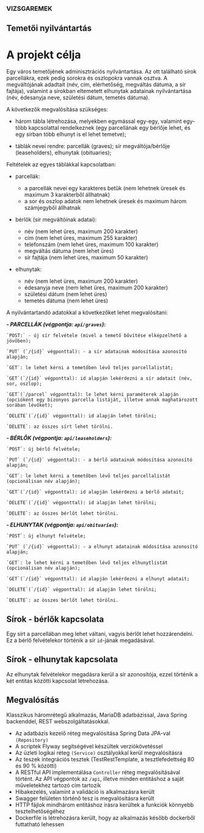 ### VIZSGAREMEK

## Temetői nyilvántartás

# A projekt célja

Egy város temetőjének adminisztrációs nyilvántartása. Az ott található sírok parcellákra,
ezek pedig sorokra és oszlopokra vannak osztva. A megváltójának adadtait
(név, cím, elérhetőség, megváltás dátuma, a sír fajtája), valamint a sírokban
eltemetett elhunytak adatainak nyilvántartása
(név, édesanyja neve, születési dátum, temetés dátuma).

A következők megvalósítása szükséges:

- három tábla létrehozása, melyekben egymással egy-egy, valamint egy-több kapcsolattal
  rendelkeznek
  (egy parcellának egy bérlője lehet, és egy sírban több elhunyt is el
  lehet temetve);

- táblák nevei rendre:
  parcellák (graves); sír megváltója/bérlője (leaseholders), elhunytak (obituaries);

Feltételek az egyes táblákkal kapcsolatban:

- parcellák:
    - a parcellák nevei egy karakteres betűk (nem lehetnek üresek és maximum 3 karakterből állhatnak)
    - a sor és oszlop adatok nem lehetnek üresek és maximum három számjegyből állhatnak
    

- bérlők (sír megváltóinak adatai):
    - név (nem lehet üres, maximum 200 karakter)
    - cím (nem lehet üres, maximum 255 karakter)
    - telefonszám (nem lehet üres, maximum 100 karakter)
    - megváltás dátuma (nem lehet üres)
    - sír fajtája (nem lehet üres, maximum 50 karakter)

- elhunytak:
    - név (nem lehet üres, maximum 200 karakter)
    - édesanyja neve (nem lehet üres, maximum 200 karakter)
    - születési dátum (nem lehet üres)
    - temetés dátuma (nem lehet üres)

A nyilvántartandó adatokkal a következőket lehet megvalósítani:

**_- PARCELLÁK (végpontja: `api/graves`):_**

  

    `POST:` - új sír felvétele (mivel a temető bővítése elképzelhető a jövőben);
    
    `PUT` (`/{id}` végponttal): - a sír adatainak módosítása azonosító alapján;
    
    `GET`: le lehet kérni a temetőben lévő teljes parcellalistát;

    `GET`(`/{id}` végponttal): id alapján lekérdezni a sír adatait (név, sor, oszlop);

    `GET`(`/parcel` végponttal): le lehet kérni paraméterek alapján (opcióként egy bizonyos parcella listáját, illetve annak maghatározott sorában lévőket);

    `DELETE`(`/{id}` végponttal): id alapján lehet törölni;

    `DELETE`: az összes sírt lehet törölni.


_**- BÉRLŐK (végpontja: `api/leaseholders`):**_

    `POST`: új bérlő felvétele;
    
    `PUT` (`/{id}` végponttal): - a bérlő adatainak módosítása azonosító alapján;
    
    `GET`: le lehet kérni a temetőben lévő teljes parcellalistát (opcionálisan név alapján);

    `GET`(`/{id}` végponttal): id alapján lekérdezni a bérlő adatait;

    `DELETE`(`/{id}` végponttal): id alapján lehet törölni;

    `DELETE`: az összes bérlőt lehet törölni.
  

**_- ELHUNYTAK (végpontja: `api/obituaries`):_**

    `POST`: új elhunyt felvétele;
    
    `PUT` (`/{id}` végponttal): - a elhunyt adatainak módosítása azonosító alapján;
    
    `GET`: le lehet kérni a temetőben lévő teljes elhunytlistát (opcionálisan név alapján);

    `GET`(`/{id}` végponttal): id alapján lekérdezni a elhunyt adatait;

    `DELETE`(`/{id}` végponttal): id alapján lehet törölni;

    `DELETE`: az összes bérlőt lehet törölni.
  

## Sírok - bérlők kapcsolata

Egy sírt a parcellában meg lehet váltani, vagyis bérlőt lehet hozzárendelni.
Ez a bérlő felvételekor történik a sír `id`-jának megadásával.

## Sírok - elhunytak kapcsolata

Az elhunytak felvételekor megadásra kerül a sír azonosítója, ezzel történik a két entitás közötti kapcsolat létrehozása.

## Megvalósítás

Klasszikus háromrétegű alkalmazás, MariaDB adatbázissal, Java Spring backenddel,
REST webszolgáltatásokkal.
- Az adatbázis kezelő réteg megvalósítása Spring Data JPA-val `(Repository)`
- A scriptek Flyway segítségével készültek verziókövetéssel
- Az üzleti logikai réteg `(Service)` osztályokkal kerül megvalósításra
- Az teszek integrációs tesztek (TestRestTemplate, a tesztlefedettség 80 és 90 % közötti)
- A RESTful API implementálása `Controller` réteg megvalósításával történt. Az API végpontok az `/api`,
  illetve minden entitáshoz a saját műveletekhez tartozó cím tartozik
- Hibakezelés, valamint a validáció is alkalmazásra  került
- Swagger felületen történő tesz is megvalósításra került
- HTTP fájlok mindhárom entitáshoz írásra kerültek a funkciók könnyebb tesztelhetőségéhez
- Dockerfile is létrehozásra került, hogy az alkalmazás később dockerből futtatható lehessen


